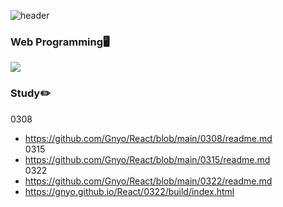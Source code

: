 ![header](https://capsule-render.vercel.app/api?type=waving&color=timeGradient&text=Gnoy's%20React%20Study&animation=twinkling&fontSize=35&fontAlignY=40&fontAlign=70&height=250)

### Web Programming🖥️
<img src="https://img.shields.io/badge/react-20232a.svg?style=for-the-badge&logo=react&logoColor=61DAFB"/>

### Study✏️
0308
- https://github.com/Gnyo/React/blob/main/0308/readme.md</br>
0315
- https://github.com/Gnyo/React/blob/main/0315/readme.md</br>
0322
- https://github.com/Gnyo/React/blob/main/0322/readme.md</br>
- https://gnyo.github.io/React/0322/build/index.html</br>
